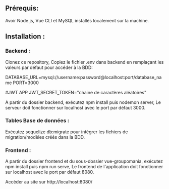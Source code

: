 ## Prérequis: 
Avoir Node.js, Vue CLI et MySQL installés localement sur la machine.

## Installation :

### Backend :

Clonez ce repository,
Copiez le fichier .env dans backend en remplaçant les valeurs par défaut pour accéder à la BDD:

DATABASE_URL=mysql://username:password@localhost:port/database_name
PORT=3000

#JWT APP
JWT_SECRET_TOKEN="chaine de caractères aléatoires"


A partir du dossier backend, exécutez npm install puis nodemon server,
Le serveur doit fonctionner sur localhost avec le port par défaut 3000.


### Tables Base de données :


Exécutez sequelize db:migrate pour intégrer les fichiers de migration/modèles créés dans la BDD.


### Frontend :

A partir du dossier frontend et du sous-dossier vue-groupomania, exécutez npm install puis npm run serve,
Le frontend de l'application doit fonctionner sur localhost avec le port par défaut 8080.


Accèder au site sur http://localhost:8080/

